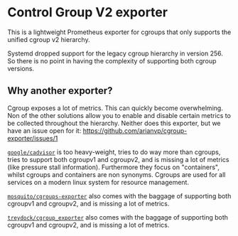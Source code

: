 # Control Group V2 exporter

This is a lightweight Prometheus exporter for cgroups that only supports
the unified cgroup v2 hierarchy.

Systemd dropped support for the legacy cgroup hierarchy in version 256.
So there is no point in having the complexity of supporting both cgroup
versions.

## Why another exporter?

Cgroup exposes a lot of metrics. This can quickly become overwhelming. Non
of the other solutions allow you to enable and disable certain metrics to be
collected throughout the hierarchy. Neither does this exporter, but we have
an issue open for it: https://github.com/arianvp/cgroup-exporter/issues/1

[`google/cadvisor`](https://github.com/google/cadvisor) is too heavy-weight, tries to
do way more than cgroups, tries to support both cgroupv1 and cgroupv2, and is
missing a lot of metrics (like pressure stall information). Furthermore they
focus on "containers", whilst cgroups and containers are non synonyms. Cgroups
are used for all services on a modern linux system for resource management.

[`mosquito/cgroups-exporter`](https://github.com/mosquito/cgroups-exporter) also comes with the
baggage of supporting both cgroupv1 and cgroupv2, and is missing a lot of metrics.


[`treydock/cgroup_exporter`](https://github.com/treydock/cgroup_exporter) also comes with the
baggage of supporting both cgroupv1 and cgroupv2, and is missing a lot of metrics.

